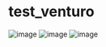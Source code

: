 # test_venturo
![image](https://github.com/hapissmaulanaa/test_venturo/assets/110292710/43784bf3-818b-4d1f-b660-1b6f61d4aa7e)
![image](https://github.com/hapissmaulanaa/test_venturo/assets/110292710/649df7e9-1a1c-4e8e-8a62-d83c05651c43)
![image](https://github.com/hapissmaulanaa/test_venturo/assets/110292710/8ec74669-bb05-444a-a205-161c298f9ad0)
